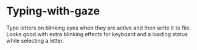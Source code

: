 # Typing-with-gaze
Type letters on blinking eyes when they are active and then write it to file. Looks good with extra blinking effects for keyboard and a loading status while selecting a letter. 
